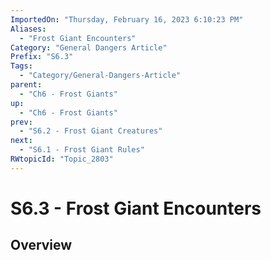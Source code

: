 ```yaml
---
ImportedOn: "Thursday, February 16, 2023 6:10:23 PM"
Aliases:
  - "Frost Giant Encounters"
Category: "General Dangers Article"
Prefix: "S6.3"
Tags:
  - "Category/General-Dangers-Article"
parent:
  - "Ch6 - Frost Giants"
up:
  - "Ch6 - Frost Giants"
prev:
  - "S6.2 - Frost Giant Creatures"
next:
  - "S6.1 - Frost Giant Rules"
RWtopicId: "Topic_2803"
---
```

# S6.3 - Frost Giant Encounters
## Overview
